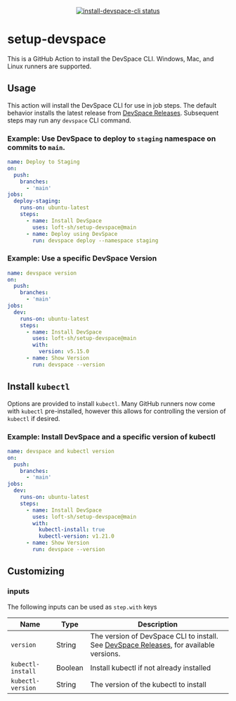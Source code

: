 <p align="center">
  <a href="https://github.com/loft-sh/setup-devspace/actions"><img alt="install-devspace-cli status" src="https://github.com/loft-sh/setup-devspace/workflows/build-test/badge.svg"></a>
</p>

# setup-devspace

This is a GitHub Action to install the DevSpace CLI. Windows, Mac, and Linux runners are supported.

## Usage

This action will install the DevSpace CLI for use in job steps. The default behavior installs the latest release from [DevSpace Releases](https://github.com/loft-sh/devspace/releases). Subsequent steps may run any `devspace` CLI command.

### Example: Use DevSpace to deploy to `staging` namespace on commits to `main`.
```yaml
name: Deploy to Staging
on:
  push:
    branches:
      - 'main'
jobs:
  deploy-staging:
    runs-on: ubuntu-latest
    steps:
      - name: Install DevSpace
        uses: loft-sh/setup-devspace@main
      - name: Deploy using DevSpace
        run: devspace deploy --namespace staging
```

### Example: Use a specific DevSpace Version
```yaml
name: devspace version
on:
  push:
    branches:
      - 'main'
jobs:
  dev:
    runs-on: ubuntu-latest
    steps:
      - name: Install DevSpace
        uses: loft-sh/setup-devspace@main
        with:
          version: v5.15.0
      - name: Show Version
        run: devspace --version
```

## Install `kubectl`

Options are provided to install `kubectl`. Many GitHub runners now come with `kubectl` pre-installed, however this allows for controlling the version of `kubectl` if desired.

### Example: Install DevSpace and a specific version of kubectl
```yaml
name: devspace and kubectl version
on:
  push:
    branches:
      - 'main'
jobs:
  dev:
    runs-on: ubuntu-latest
    steps:
      - name: Install DevSpace
        uses: loft-sh/setup-devspace@main
        with:
          kubectl-install: true
          kubectl-version: v1.21.0
      - name: Show Version
        run: devspace --version
```

## Customizing

### inputs

The following inputs can be used as `step.with` keys

| Name                     | Type     | Description                                          |
|--------------------------|----------|------------------------------------------------------|
| `version`                | String   | The version of DevSpace CLI to install. See [DevSpace Releases](https://github.com/loft-sh/devspace/releases), for available versions.
| `kubectl-install`        | Boolean  | Install kubectl if not already installed
| `kubectl-version`        | String   | The version of the kubectl to install